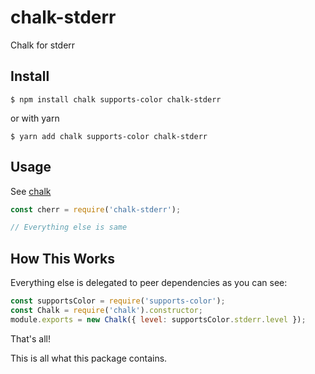 # chalk-stderr

Chalk for stderr

## Install

`$ npm install chalk supports-color chalk-stderr`

or with yarn

`$ yarn add chalk supports-color chalk-stderr`

## Usage

See [chalk](https://github.com/chalk/chalk/blob/master/readme.md)

```js
const cherr = require('chalk-stderr');

// Everything else is same
```

## How This Works

Everything else is delegated to peer dependencies as you can see:

```js
const supportsColor = require('supports-color');
const Chalk = require('chalk').constructor;
module.exports = new Chalk({ level: supportsColor.stderr.level });
```

That's all!

This is all what this package contains.
